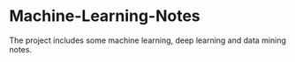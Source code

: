 # Machine-Learning-Notes
The project includes some machine learning, deep learning and data mining notes.
